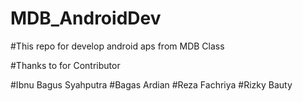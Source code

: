 # MDB_AndroidDev

#This repo for develop android aps from MDB Class


#Thanks to for Contributor

#Ibnu Bagus Syahputra
#Bagas Ardian
#Reza Fachriya
#Rizky Bauty
